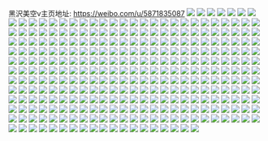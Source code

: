 黑沢美空v主页地址: https://weibo.com/u/5871835087 
![](https://wx4.sinaimg.cn/mw2000/006pnCxxgy1h94t5pyjt7j31mb2kinpe.jpg) 
![](https://wx4.sinaimg.cn/mw2000/006pnCxxgy1h94t5norv6j31yl2vab2b.jpg) 
![](https://wx4.sinaimg.cn/mw2000/006pnCxxgy1h94t5so4xcj32802z57wk.jpg) 
![](https://wx4.sinaimg.cn/mw2000/006pnCxxgy1h8ivh6qp36j32c0340u0x.jpg) 
![](https://wx4.sinaimg.cn/mw2000/006pnCxxgy1h8ivh3pye1j33402c0x6p.jpg) 
![](https://wx4.sinaimg.cn/mw2000/006pnCxxgy1h8ivhaqgn2j30u01hcans.jpg) 
![](https://wx4.sinaimg.cn/mw2000/006pnCxxgy1h8ivh1cvf5j313q0rvwt7.jpg) 
![](https://wx4.sinaimg.cn/mw2000/006pnCxxgy1h8ivh9qj9lj334026rb2a.jpg) 
![](https://wx4.sinaimg.cn/mw2000/006pnCxxgy1h8e3jhhl1bj32752yo7wj.jpg) 
![](https://wx4.sinaimg.cn/mw2000/006pnCxxgy1h8e3jkyy2kj327e2yonpf.jpg) 
![](https://wx4.sinaimg.cn/mw2000/006pnCxxgy1h8e3jm5gn0j32c0340x6p.jpg) 
![](https://wx4.sinaimg.cn/mw2000/006pnCxxgy1h8d4rrt0akj321u2t7qv6.jpg) 
![](https://wx4.sinaimg.cn/mw2000/006pnCxxgy1h8d4ro5s6lj30ty13yk4x.jpg) 
![](https://wx4.sinaimg.cn/mw2000/006pnCxxgy1h8d4s011hbj31wh2jxhdv.jpg) 
![](https://wx4.sinaimg.cn/mw2000/006pnCxxgy1h8d4s12zjzj30u2142qjy.jpg) 
![](https://wx4.sinaimg.cn/mw2000/006pnCxxgy1h850mt0en8j324u2nekjm.jpg) 
![](https://wx4.sinaimg.cn/mw2000/006pnCxxgy1h850lgj5stj325k2vfu0x.jpg) 
![](https://wx4.sinaimg.cn/mw2000/006pnCxxgy1h850mxmyi2j321s2qenpe.jpg) 
![](https://wx4.sinaimg.cn/mw2000/006pnCxxgy1h850myfv9mj30u014049x.jpg) 
![](https://wx4.sinaimg.cn/mw2000/006pnCxxgy1h850oec0g3j32c0340qv5.jpg) 
![](https://wx4.sinaimg.cn/mw2000/006pnCxxgy1h83v5huy5pj3340340kjm.jpg) 
![](https://wx4.sinaimg.cn/mw2000/006pnCxxgy1h83v5j5e7qj33403407wi.jpg) 
![](https://wx4.sinaimg.cn/mw2000/006pnCxxgy1h7pzuily9dj326z2xrqv6.jpg) 
![](https://wx4.sinaimg.cn/mw2000/006pnCxxgy1h7pzumq9xij322w33z4qq.jpg) 
![](https://wx4.sinaimg.cn/mw2000/006pnCxxgy1h7pzv3nx05j321l2f7kjl.jpg) 
![](https://wx4.sinaimg.cn/mw2000/006pnCxxgy1h7pzursosvj321l33z1ky.jpg) 
![](https://wx4.sinaimg.cn/mw2000/006pnCxxgy1h7nipod0m9j32aq2gmhdt.jpg) 
![](https://wx4.sinaimg.cn/mw2000/006pnCxxgy1h7cw872wexj30v913n4a4.jpg) 
![](https://wx4.sinaimg.cn/mw2000/006pnCxxgy1h7c6dnymstj32c0340qv6.jpg) 
![](https://wx4.sinaimg.cn/mw2000/006pnCxxgy1h7c6dptgugj32c0340npe.jpg) 
![](https://wx4.sinaimg.cn/mw2000/006pnCxxgy1h6uu8cb9vfj30u0140gnm.jpg) 
![](https://wx4.sinaimg.cn/mw2000/006pnCxxgy1h6uu8bkc5qj32bz2l71l0.jpg) 
![](https://wx4.sinaimg.cn/mw2000/006pnCxxgy1h6uu8wgkcoj32c0340abp.jpg) 
![](https://wx4.sinaimg.cn/mw2000/006pnCxxgy1h6s4fy2lp6j32802yo1l1.jpg) 
![](https://wx4.sinaimg.cn/mw2000/006pnCxxgy1h6s4fvdtouj30u0140n10.jpg) 
![](https://wx4.sinaimg.cn/mw2000/006pnCxxgy1h6caaxue55j31hc0u0k0y.jpg) 
![](https://wx4.sinaimg.cn/mw2000/006pnCxxgy1h6caalfgwkj30wi1ycq4f.jpg) 
![](https://wx4.sinaimg.cn/mw2000/006pnCxxgy1h6c9psor3fj33402c01kx.jpg) 
![](https://wx4.sinaimg.cn/mw2000/006pnCxxgy1h6c9q0fk8aj32802ym45i.jpg) 
![](https://wx4.sinaimg.cn/mw2000/006pnCxxgy1h6c9pwkgnkj3340340x6q.jpg) 
![](https://wx4.sinaimg.cn/mw2000/006pnCxxgy1h6c9pv8iw3j33402c0qv6.jpg) 
![](https://wx4.sinaimg.cn/mw2000/006pnCxxgy1h6c9pn8uwgj32802w5e83.jpg) 
![](https://wx4.sinaimg.cn/mw2000/006pnCxxgy1h6c9pu18eij3340340kjm.jpg) 
![](https://wx4.sinaimg.cn/mw2000/006pnCxxgy1h5ri9mfajgj30u01hc4qp.jpg) 
![](https://wx4.sinaimg.cn/mw2000/006pnCxxgy1h5ri9k04ozj32bz340npf.jpg) 
![](https://wx4.sinaimg.cn/mw2000/006pnCxxgy1h5dow71ob9j30pr0zw4bc.jpg) 
![](https://wx4.sinaimg.cn/mw2000/006pnCxxgy1h5dow4tg4zj33402c0e83.jpg) 
![](https://wx4.sinaimg.cn/mw2000/006pnCxxgy1h5dow6mpk1j33402c01kz.jpg) 
![](https://wx4.sinaimg.cn/mw2000/006pnCxxgy1h5dow7i2bqj30u01hcwr6.jpg) 
![](https://wx4.sinaimg.cn/mw2000/006pnCxxgy1h5dowaj030j33403404qs.jpg) 
![](https://wx4.sinaimg.cn/mw2000/006pnCxxgy1h5dowen1qvj3340340b2d.jpg) 
![](https://wx4.sinaimg.cn/mw2000/006pnCxxgy1h5dow2zb5bj33403407wm.jpg) 
![](https://wx4.sinaimg.cn/mw2000/006pnCxxgy1h5dowjwtpej334033ykjp.jpg) 
![](https://wx4.sinaimg.cn/mw2000/006pnCxxgy1h5downvunhj3340340qv8.jpg) 
![](https://wx4.sinaimg.cn/mw2000/006pnCxxgy1h4ql7cjdbwj320e2ocx6q.jpg) 
![](https://wx4.sinaimg.cn/mw2000/006pnCxxgy1h4ql7d5tz7j30ty140dr9.jpg) 
![](https://wx4.sinaimg.cn/mw2000/006pnCxxgy1h4ig0tp916j31o0280kjl.jpg) 
![](https://wx4.sinaimg.cn/mw2000/006pnCxxgy1h4ig0rtbcvj31io20s7wi.jpg) 
![](https://wx4.sinaimg.cn/mw2000/006pnCxxgy1h4ig0oj5mcj32br2rh7wi.jpg) 
![](https://wx4.sinaimg.cn/mw2000/006pnCxxgy1h4ig0vfsdaj32c0340b2a.jpg) 
![](https://wx4.sinaimg.cn/mw2000/006pnCxxgy1h4ig18jnw7j32c0340qv5.jpg) 
![](https://wx4.sinaimg.cn/mw2000/006pnCxxgy1h4ig0wecz0j30mi0rh7h2.jpg) 
![](https://wx4.sinaimg.cn/mw2000/006pnCxxgy1h3946xnn7kj32bv340u0z.jpg) 
![](https://wx4.sinaimg.cn/mw2000/006pnCxxgy1h3946g24i3j32kk2kkx6q.jpg) 
![](https://wx4.sinaimg.cn/mw2000/006pnCxxgy1h39466no5pj310912211c.jpg) 
![](https://wx4.sinaimg.cn/mw2000/006pnCxxgy1h2xlwbwq0sj329s33zkjl.jpg) 
![](https://wx4.sinaimg.cn/mw2000/006pnCxxgy1h2xltm2913j32802you0y.jpg) 
![](https://wx4.sinaimg.cn/mw2000/006pnCxxgy1h2xlt9e68qj32c0340b2a.jpg) 
![](https://wx4.sinaimg.cn/mw2000/006pnCxxgy1h2rzd5atcqj31yr2mmx6q.jpg) 
![](https://wx4.sinaimg.cn/mw2000/006pnCxxgy1h2rzd81oqnj33402c0npf.jpg) 
![](https://wx4.sinaimg.cn/mw2000/006pnCxxgy1h2rzdbjirnj32c02rvu0y.jpg) 
![](https://wx4.sinaimg.cn/mw2000/006pnCxxgy1h2cws2rkhvj328027xe84.jpg) 
![](https://wx4.sinaimg.cn/mw2000/006pnCxxgy1h2cws91t7wj3340340qv9.jpg) 
![](https://wx4.sinaimg.cn/mw2000/006pnCxxgy1h287qcrd73j30tx0yu193.jpg) 
![](https://wx4.sinaimg.cn/mw2000/006pnCxxgy1h1xfvw4tksj32c02pq1kx.jpg) 
![](https://wx4.sinaimg.cn/mw2000/006pnCxxgy1h1xfvu2onzj31i11m7qpd.jpg) 
![](https://wx4.sinaimg.cn/mw2000/006pnCxxgy1h1giz6blh8j31j01xoqv5.jpg) 
![](https://wx4.sinaimg.cn/mw2000/006pnCxxgy1h1giz8vjiij32802yo7wj.jpg) 
![](https://wx4.sinaimg.cn/mw2000/006pnCxxgy1h1e6alxvmtj33402c04qs.jpg) 
![](https://wx4.sinaimg.cn/mw2000/006pnCxxgy1h1e6anus5yj32c0340qv8.jpg) 
![](https://wx4.sinaimg.cn/mw2000/006pnCxxgy1h18gcl5s0gj30mi0r6qgx.jpg) 
![](https://wx4.sinaimg.cn/mw2000/006pnCxxgy1h18gcmr880j33402c0npf.jpg) 
![](https://wx4.sinaimg.cn/mw2000/006pnCxxgy1h0xvdhiyv0j31sc2dshdu.jpg) 
![](https://wx4.sinaimg.cn/mw2000/006pnCxxgy1h0xvdk3hb6j31gu23t1ky.jpg) 
![](https://wx4.sinaimg.cn/mw2000/006pnCxxgy1h0xvdme39xj31fz2fkqv5.jpg) 
![](https://wx4.sinaimg.cn/mw2000/006pnCxxgy1h0xvdfrchxj31cs1tzx6p.jpg) 
![](https://wx4.sinaimg.cn/mw2000/006pnCxxgy1h0xvdmwgtyj30zk11jdsf.jpg) 
![](https://wx4.sinaimg.cn/mw2000/006pnCxxgy1h0ue3nbcouj32c0340kjm.jpg) 
![](https://wx4.sinaimg.cn/mw2000/006pnCxxgy1h0ue3u3xcjj32c0340e82.jpg) 
![](https://wx4.sinaimg.cn/mw2000/006pnCxxgy1h0ue40di9cj32c03404qq.jpg) 
![](https://wx4.sinaimg.cn/mw2000/006pnCxxgy1h0ue2x3w2nj32c0340b2b.jpg) 
![](https://wx4.sinaimg.cn/mw2000/006pnCxxgy1h0ue2zhn1hj31c21e17sa.jpg) 
![](https://wx4.sinaimg.cn/mw2000/006pnCxxgy1h0ue33xyeqj31km1yr7wh.jpg) 
![](https://wx4.sinaimg.cn/mw2000/006pnCxxgy1h0ue3fflcpj32c03401kz.jpg) 
![](https://wx4.sinaimg.cn/mw2000/006pnCxxgy1h0ue2pe6jsj30m70n2dpk.jpg) 
![](https://wx4.sinaimg.cn/mw2000/006pnCxxgy1h0ue7bq0nsj313c0pv16d.jpg) 
![](https://wx4.sinaimg.cn/mw2000/006pnCxxgy1h0oo6czfmhj33402c01kz.jpg) 
![](https://wx4.sinaimg.cn/mw2000/006pnCxxgy1h0oo6a3wrwj32c0340npf.jpg) 
![](https://wx4.sinaimg.cn/mw2000/006pnCxxgy1h0oo6ek7gwj321x1te7wh.jpg) 
![](https://wx4.sinaimg.cn/mw2000/006pnCxxgy1h0hsknbblwj32c0340npf.jpg) 
![](https://wx4.sinaimg.cn/mw2000/006pnCxxgy1gzi2v4q5f2j32802yfx6p.jpg) 
![](https://wx4.sinaimg.cn/mw2000/006pnCxxgy1gzi2vcsds2j31yt2mee81.jpg) 
![](https://wx4.sinaimg.cn/mw2000/006pnCxxly1gyxenniw95j31o023jkjl.jpg) 
![](https://wx4.sinaimg.cn/mw2000/006pnCxxly1gyxenm1qt9j32bz340qv7.jpg) 
![](https://wx4.sinaimg.cn/mw2000/006pnCxxly1gyxenhi5yrj32c0340hdu.jpg) 
![](https://wx4.sinaimg.cn/mw2000/006pnCxxly1gyxenoryxej32c02axhdu.jpg) 
![](https://wx4.sinaimg.cn/mw2000/006pnCxxly1gyxenr31qsj33402c0npe.jpg) 
![](https://wx4.sinaimg.cn/mw2000/006pnCxxly1gyxent9h5cj33402c0e82.jpg) 
![](https://wx4.sinaimg.cn/mw2000/006pnCxxly1gyxenu55arj30mi0u04bq.jpg) 
![](https://wx4.sinaimg.cn/mw2000/006pnCxxly1gyunmpdgklj32dc1kz7vt.jpg) 
![](https://wx4.sinaimg.cn/mw2000/006pnCxxly1gyunmd2eodj30wi0hqdld.jpg) 
![](https://wx4.sinaimg.cn/mw2000/006pnCxxgy1gy5cwbtbarj31a72a4b29.jpg) 
![](https://wx4.sinaimg.cn/mw2000/006pnCxxgy1gy5cwdys0wj319a26hhdt.jpg) 
![](https://wx4.sinaimg.cn/mw2000/006pnCxxgy1gxu0yc2mioj30u0146aj2.jpg) 
![](https://wx4.sinaimg.cn/mw2000/006pnCxxgy1gxu0y8td6mj32802you0y.jpg) 
![](https://wx4.sinaimg.cn/mw2000/006pnCxxgy1gxu0y9uup1j31sc2dse81.jpg) 
![](https://wx4.sinaimg.cn/mw2000/006pnCxxgy1gxu0yfmz7wj31400k612y.jpg) 
![](https://wx4.sinaimg.cn/mw2000/006pnCxxgy1gxu1016tuoj32c03404qr.jpg) 
![](https://wx4.sinaimg.cn/mw2000/006pnCxxgy1gxrhbi60vsj30u01407fm.jpg) 
![](https://wx4.sinaimg.cn/mw2000/006pnCxxgy1gxm01h8n45j32c0340qv7.jpg) 
![](https://wx4.sinaimg.cn/mw2000/006pnCxxgy1gxm01l9wp8j32c02ca4qq.jpg) 
![](https://wx4.sinaimg.cn/mw2000/006pnCxxgy1gxm01oi5moj32c0340npf.jpg) 
![](https://wx4.sinaimg.cn/mw2000/006pnCxxgy1gxm01ebn85j32c03407wi.jpg) 
![](https://wx4.sinaimg.cn/mw2000/006pnCxxgy1gxm01pnrtrj30t40t5tfu.jpg) 
![](https://wx4.sinaimg.cn/mw2000/006pnCxxgy1gxm01so82mj33402c0e83.jpg) 
![](https://wx4.sinaimg.cn/mw2000/006pnCxxgy1gxm01v9tokj32c03407wj.jpg) 
![](https://wx4.sinaimg.cn/mw2000/006pnCxxgy1gxm01z0iydj33402c0e82.jpg) 
![](https://wx4.sinaimg.cn/mw2000/006pnCxxgy1gxm01wup3sj32c0340e82.jpg) 
![](https://wx4.sinaimg.cn/mw2000/006pnCxxgy1gxhzddo218j31sc2dsx6p.jpg) 
![](https://wx4.sinaimg.cn/mw2000/006pnCxxgy1gvmxtkc9mxj61qi2bc4qq02.jpg) 
![](https://wx4.sinaimg.cn/mw2000/006pnCxxgy1gv70rfz31sj621v2qze8202.jpg) 
![](https://wx4.sinaimg.cn/mw2000/006pnCxxgy1gv70rivpuej62802yob2b02.jpg) 
![](https://wx4.sinaimg.cn/mw2000/006pnCxxgy1gv56i3g5n5j60u00mitbo02.jpg) 
![](https://wx4.sinaimg.cn/mw2000/006pnCxxgy1gv4yujsbsej60gw089t9g02.jpg) 
![](https://wx4.sinaimg.cn/mw2000/006pnCxxgy1gv4yulhzzyj62c0340hdu02.jpg) 
![](https://wx4.sinaimg.cn/mw2000/006pnCxxgy1guxa7cdnmoj61o01o01kx02.jpg) 
![](https://wx4.sinaimg.cn/mw2000/006pnCxxgy1guxa7bbzxoj63402c0kjn02.jpg) 
![](https://wx4.sinaimg.cn/mw2000/006pnCxxgy1guxa7crt7jj60u01hcq8v02.jpg) 
![](https://wx4.sinaimg.cn/mw2000/006pnCxxgy1guxa7dzz8wj62c0340npe02.jpg) 
![](https://wx4.sinaimg.cn/mw2000/006pnCxxgy1guxa7brzyaj60em075jrw02.jpg) 
![](https://wx4.sinaimg.cn/mw2000/006pnCxxgy1guxa7edc4aj604g03djrc02.jpg) 
![](https://wx4.sinaimg.cn/mw2000/006pnCxxgy1guxa7eyjtaj61o01jj4qp02.jpg) 
![](https://wx4.sinaimg.cn/mw2000/006pnCxxgy1gu4zcwki3nj33403401l1.jpg) 
![](https://wx4.sinaimg.cn/mw2000/006pnCxxgy1gtk5i79cppj32d13407wi.jpg) 
![](https://wx4.sinaimg.cn/mw2000/006pnCxxgy1gtk5i3tdtgj32c02oh4qr.jpg) 
![](https://wx4.sinaimg.cn/mw2000/006pnCxxgy1gszf8pa3k3j31y82m7e81.jpg) 
![](https://wx4.sinaimg.cn/mw2000/006pnCxxgy1gszf8s0d1qj329x2vtkjn.jpg) 
![](https://wx4.sinaimg.cn/mw2000/006pnCxxgy1gszf8ndf1gj327z2804qp.jpg) 
![](https://wx4.sinaimg.cn/mw2000/006pnCxxgy1gszf8sm6zrj30u0140gqw.jpg) 
![](https://wx4.sinaimg.cn/mw2000/006pnCxxgy1gszf8umkg9j323b2351ky.jpg) 
![](https://wx4.sinaimg.cn/mw2000/006pnCxxgy1gszf8vd86wj30u0140jus.jpg) 
![](https://wx4.sinaimg.cn/mw2000/006pnCxxgy1gsvz42e509j32c03404qq.jpg) 
![](https://wx4.sinaimg.cn/mw2000/006pnCxxgy1gs42sscjcuj327z2you12.jpg) 
![](https://wx4.sinaimg.cn/mw2000/006pnCxxgy1gs42sl0bjhj328l2pynpj.jpg) 
![](https://wx4.sinaimg.cn/mw2000/006pnCxxgy1gs42sncigdj30sg0sg1kx.jpg) 
![](https://wx4.sinaimg.cn/mw2000/006pnCxxgy1gs42stxszfj32c02c0h7y.jpg) 
![](https://wx4.sinaimg.cn/mw2000/006pnCxxgy1gs42st21rdj30u00u0ag4.jpg) 
![](https://wx4.sinaimg.cn/mw2000/006pnCxxgy1gs42slx080j33402c0e7n.jpg) 
![](https://wx4.sinaimg.cn/mw2000/006pnCxxgy1gs42sgijgwj33402bz1l8.jpg) 
![](https://wx4.sinaimg.cn/mw2000/006pnCxxgy1gs42sckbdkj33402c0u0y.jpg) 
![](https://wx4.sinaimg.cn/mw2000/006pnCxxgy1gs42spvmy3j32c0340qvd.jpg) 
![](https://wx4.sinaimg.cn/mw2000/006pnCxxgy1gs42sierqjj33402c0u0y.jpg) 
![](https://wx4.sinaimg.cn/mw2000/006pnCxxgy1gs42svydmcj32c0340b29.jpg) 
![](https://wx4.sinaimg.cn/mw2000/006pnCxxgy1gs42t5o6huj30ku0kumzh.jpg) 
![](https://wx4.sinaimg.cn/mw2000/006pnCxxgy1grzhc7xc2rj33402c07wk.jpg) 
![](https://wx4.sinaimg.cn/mw2000/006pnCxxgy1grzhe5uq89j30mi0u0ar6.jpg) 
![](https://wx4.sinaimg.cn/mw2000/006pnCxxgy1gqpd7otcggj33402c0u16.jpg) 
![](https://wx4.sinaimg.cn/mw2000/006pnCxxgy1gpkrj5w3hxj311717zto7.jpg) 
![](https://wx4.sinaimg.cn/mw2000/006pnCxxgy1gphc7hlcspj33402c0u16.jpg) 
![](https://wx4.sinaimg.cn/mw2000/006pnCxxgy1gphc7keau9j33402c0npe.jpg) 
![](https://wx4.sinaimg.cn/mw2000/006pnCxxgy1gpf0e2iya9j31sj28ou0y.jpg) 
![](https://wx4.sinaimg.cn/mw2000/006pnCxxgy1gpf0e17jjjj31961kh7wh.jpg) 
![](https://wx4.sinaimg.cn/mw2000/006pnCxxgy1gp93qluinvj32c0340hdv.jpg) 
![](https://wx4.sinaimg.cn/mw2000/006pnCxxgy1gp93pfrrs7j33402c0u18.jpg) 
![](https://wx4.sinaimg.cn/mw2000/006pnCxxgy1gp93pyo346j32802yinpl.jpg) 
![](https://wx4.sinaimg.cn/mw2000/006pnCxxgy1gp93q4ljidj327b2rshdv.jpg) 
![](https://wx4.sinaimg.cn/mw2000/006pnCxxgy1gp93qgmdbfj326d2xyqv7.jpg) 
![](https://wx4.sinaimg.cn/mw2000/006pnCxxgy1gp93q93pifj327z2yob2a.jpg) 
![](https://wx4.sinaimg.cn/mw2000/006pnCxxly1gp29qn4189j31sc2dse81.jpg) 
![](https://wx4.sinaimg.cn/mw2000/006pnCxxly1gp29qnrhirj32802yo4qq.jpg) 
![](https://wx4.sinaimg.cn/mw2000/006pnCxxly1gp29qp26vej33402c01kz.jpg) 
![](https://wx4.sinaimg.cn/mw2000/006pnCxxly1gp29qpqc1uj31581nx1kx.jpg) 
![](https://wx4.sinaimg.cn/mw2000/006pnCxxly1gp29qrl866j32c0340npf.jpg) 
![](https://wx4.sinaimg.cn/mw2000/006pnCxxly1gp29qsjzzpj33402c0b2b.jpg) 
![](https://wx4.sinaimg.cn/mw2000/006pnCxxly1gp29qmj5a4j30mi0u0wnj.jpg) 
![](https://wx4.sinaimg.cn/mw2000/006pnCxxly1gp29qtfs7uj33402c0b2a.jpg) 
![](https://wx4.sinaimg.cn/mw2000/006pnCxxly1gp29qvg75sj33402c0e81.jpg) 
![](https://wx4.sinaimg.cn/mw2000/006pnCxxly1gp29qukxqyj33402c0e84.jpg) 
![](https://wx4.sinaimg.cn/mw2000/006pnCxxly1gp29qm0rvkj33402c0x6q.jpg) 
![](https://wx4.sinaimg.cn/mw2000/006pnCxxly1gp29qvuw20j30u01hc48u.jpg) 
![](https://wx4.sinaimg.cn/mw2000/006pnCxxly1gocj3z5k8ij30u01487fz.jpg) 
![](https://wx4.sinaimg.cn/mw2000/006pnCxxly1gocj498qvdj32c02bk1kz.jpg) 
![](https://wx4.sinaimg.cn/mw2000/006pnCxxly1gocj43dvgij32672xn7wj.jpg) 
![](https://wx4.sinaimg.cn/mw2000/006pnCxxly1gocj4cfptuj32802w6npf.jpg) 
![](https://wx4.sinaimg.cn/mw2000/006pnCxxly1gocj46k8enj32802yk1kz.jpg) 
![](https://wx4.sinaimg.cn/mw2000/006pnCxxly1gocj4f9mq8j32802you0y.jpg) 
![](https://wx4.sinaimg.cn/mw2000/006pnCxxly1gocj4gkhv7j30yi22t7r0.jpg) 
![](https://wx4.sinaimg.cn/mw2000/006pnCxxly1gocj4t5rxjj32c02c0npd.jpg) 
![](https://wx4.sinaimg.cn/mw2000/006pnCxxly1gocj3y7m58j32802zw7wj.jpg) 
![](https://wx4.sinaimg.cn/mw2000/006pnCxxly1gocj4j20wjj33402c0npe.jpg) 
![](https://wx4.sinaimg.cn/mw2000/006pnCxxly1gocj4mw8m7j33402c0kjn.jpg) 
![](https://wx4.sinaimg.cn/mw2000/006pnCxxly1gocj4qj5lgj32c02c0x6p.jpg) 
![](https://wx4.sinaimg.cn/mw2000/006pnCxxly1goakgx6z53j32c02c0qqx.jpg) 
![](https://wx4.sinaimg.cn/mw2000/006pnCxxly1go3q79ehuhj32ds1sikjl.jpg) 
![](https://wx4.sinaimg.cn/mw2000/006pnCxxly1go3q78s7ngj31sc2d7hdu.jpg) 
![](https://wx4.sinaimg.cn/mw2000/006pnCxxly1go3q79z9mkj32ds1rax6p.jpg) 
![](https://wx4.sinaimg.cn/mw2000/006pnCxxly1gnhn5kg1v7j30u00u0n2g.jpg) 
![](https://wx4.sinaimg.cn/mw2000/006pnCxxly1gnhn9fxo5jj32802jukjn.jpg) 
![](https://wx4.sinaimg.cn/mw2000/006pnCxxly1gnhn5lp3l9j325d2xfnpe.jpg) 
![](https://wx4.sinaimg.cn/mw2000/006pnCxxly1gmy3w0l8xyj326t2ypqv8.jpg) 
![](https://wx4.sinaimg.cn/mw2000/006pnCxxly1gmy3w2y79kj30v91vou17.jpg) 
![](https://wx4.sinaimg.cn/mw2000/006pnCxxly1gmvpqf46prj32802wux6q.jpg) 
![](https://wx4.sinaimg.cn/mw2000/006pnCxxly1gmvpqdnucuj326r2yob2b.jpg) 
![](https://wx4.sinaimg.cn/mw2000/006pnCxxly1gmvpqfk9rnj30v915o493.jpg) 
![](https://wx4.sinaimg.cn/mw2000/006pnCxxly1gmvpqg6q0vj32802yokjm.jpg) 
![](https://wx4.sinaimg.cn/mw2000/006pnCxxly1gmvpqhornvj327l2yjx6s.jpg) 
![](https://wx4.sinaimg.cn/mw2000/006pnCxxly1gmvpqikr6oj32c03401ky.jpg) 
![](https://wx4.sinaimg.cn/mw2000/006pnCxxly1gmvpqnsn44j33402c0kjo.jpg) 
![](https://wx4.sinaimg.cn/mw2000/006pnCxxly1gmvpqk5frzj33402c07wl.jpg) 
![](https://wx4.sinaimg.cn/mw2000/006pnCxxly1gmvpqockdcj30zk0qote7.jpg) 
![](https://wx4.sinaimg.cn/mw2000/006pnCxxly1gmnhb5c9lrj31sc2e97wi.jpg) 
![](https://wx4.sinaimg.cn/mw2000/006pnCxxly1gmnhb6pwe7j32if2yo1l1.jpg) 
![](https://wx4.sinaimg.cn/mw2000/006pnCxxly1gmnhb9d2ncj326j2y6b2d.jpg) 
![](https://wx4.sinaimg.cn/mw2000/006pnCxxly1gmnhbb4nw4j329t2y7qv8.jpg) 
![](https://wx4.sinaimg.cn/mw2000/006pnCxxly1gmnhbdlc0ij32802z7npf.jpg) 
![](https://wx4.sinaimg.cn/mw2000/006pnCxxly1gmnhbck4imj32802z11kz.jpg) 
![](https://wx4.sinaimg.cn/mw2000/006pnCxxly1gmnhbe95raj31jk1h54qp.jpg) 
![](https://wx4.sinaimg.cn/mw2000/006pnCxxly1gmnhbfr8g4j32c0340kjo.jpg) 
![](https://wx4.sinaimg.cn/mw2000/006pnCxxly1gmnhbghlcej31jk1144qp.jpg) 
![](https://wx4.sinaimg.cn/mw2000/006pnCxxly1gmav8983b6j32c0340u0z.jpg) 
![](https://wx4.sinaimg.cn/mw2000/006pnCxxly1glz8ap7pfgj31qp2dsx6p.jpg) 
![](https://wx4.sinaimg.cn/mw2000/006pnCxxly1glz8ao8o9ij31oq29de82.jpg) 
![](https://wx4.sinaimg.cn/mw2000/006pnCxxly1glz8aq0yebj326o1sb1ky.jpg) 
![](https://wx4.sinaimg.cn/mw2000/006pnCxxly1glz8aqj32ej310r0ybh27.jpg) 
![](https://wx4.sinaimg.cn/mw2000/006pnCxxly1glz8arqgg2j32332m2hdu.jpg) 
![](https://wx4.sinaimg.cn/mw2000/006pnCxxly1glz8as4c5bj30yi22owkm.jpg) 
![](https://wx4.sinaimg.cn/mw2000/006pnCxxly1glog43njcjj30j60j640c.jpg) 
![](https://wx4.sinaimg.cn/mw2000/006pnCxxly1glog47f46wj31rk2ds4qr.jpg) 
![](https://wx4.sinaimg.cn/mw2000/006pnCxxly1glog437eqyj31r52dskjm.jpg) 
![](https://wx4.sinaimg.cn/mw2000/006pnCxxly1glog47zex0j30u00u011f.jpg) 
![](https://wx4.sinaimg.cn/mw2000/006pnCxxly1glfkp17fugj326a2zg7wk.jpg) 
![](https://wx4.sinaimg.cn/mw2000/006pnCxxly1glfkozd05kj327r2y0b2d.jpg) 
![](https://wx4.sinaimg.cn/mw2000/006pnCxxly1glfkox9jdjj32802yje85.jpg) 
![](https://wx4.sinaimg.cn/mw2000/006pnCxxly1glfkp2vb9tj32bz2b4e83.jpg) 
![](https://wx4.sinaimg.cn/mw2000/006pnCxxly1glfkp5h58wj32c02ene84.jpg) 
![](https://wx4.sinaimg.cn/mw2000/006pnCxxly1glfksmjrvrj30kw10kh1l.jpg) 
![](https://wx4.sinaimg.cn/mw2000/006pnCxxly1glfksm0s4bj32bc334hdu.jpg) 
![](https://wx4.sinaimg.cn/mw2000/006pnCxxly1gk1zdiz1koj31sc2dshdu.jpg) 
![](https://wx4.sinaimg.cn/mw2000/006pnCxxly1gk1zdjkks0j31sc2d1hdt.jpg) 
![](https://wx4.sinaimg.cn/mw2000/006pnCxxly1gk1zdklxkej31sc2dsx6q.jpg) 
![](https://wx4.sinaimg.cn/mw2000/006pnCxxly1gk1zdlm0k5j327z2tib2a.jpg) 
![](https://wx4.sinaimg.cn/mw2000/006pnCxxly1gk1zdo3m1dj328r2utkjl.jpg) 
![](https://wx4.sinaimg.cn/mw2000/006pnCxxly1gk1zdopkhkj30kw1avdql.jpg) 
![](https://wx4.sinaimg.cn/mw2000/006pnCxxly1gk057ts18aj33402c0e81.jpg) 
![](https://wx4.sinaimg.cn/mw2000/006pnCxxly1gjmjjc5jtgj32bz2yrqv7.jpg) 
![](https://wx4.sinaimg.cn/mw2000/006pnCxxly1gjmjj1m3dkj32802v74qt.jpg) 
![](https://wx4.sinaimg.cn/mw2000/006pnCxxly1gjmjj7zrczj32802yoqv9.jpg) 
![](https://wx4.sinaimg.cn/mw2000/006pnCxxly1gjmjj4q7uaj32592vye83.jpg) 
![](https://wx4.sinaimg.cn/mw2000/006pnCxxly1gjmjjcsvq5j30kw10kqf1.jpg) 
![](https://wx4.sinaimg.cn/mw2000/006pnCxxly1gjmjitylqxj32802yokjo.jpg) 
![](https://wx4.sinaimg.cn/mw2000/006pnCxxly1gjmjiyzdpmj32802yo4qu.jpg) 
![](https://wx4.sinaimg.cn/mw2000/006pnCxxly1gjmjiwg0dzj32802yku10.jpg) 
![](https://wx4.sinaimg.cn/mw2000/006pnCxxly1gjmjisozhvj30kw14oh31.jpg) 
![](https://wx4.sinaimg.cn/mw2000/006pnCxxly1gjmjj3billj32802yox6r.jpg) 
![](https://wx4.sinaimg.cn/mw2000/006pnCxxly1gjmjja55bkj32802yo7wk.jpg) 
![](https://wx4.sinaimg.cn/mw2000/006pnCxxly1gjmjjef81wj32c0340x6r.jpg) 
![](https://wx4.sinaimg.cn/mw2000/006pnCxxly1gjl7mfnrzuj31fh1tre81.jpg) 
![](https://wx4.sinaimg.cn/mw2000/006pnCxxly1gjl7mggxbij32bz31pu0x.jpg) 
![](https://wx4.sinaimg.cn/mw2000/006pnCxxly1gjl7mhgv9aj32c02c0hdu.jpg) 
![](https://wx4.sinaimg.cn/mw2000/006pnCxxly1gjl7me8o0cj32c0340b29.jpg) 
![](https://wx4.sinaimg.cn/mw2000/006pnCxxly1gjdfr6uwxxj32c03404qq.jpg) 
![](https://wx4.sinaimg.cn/mw2000/006pnCxxly1ggqcklk8ywj32af1s2x6p.jpg) 
![](https://wx4.sinaimg.cn/mw2000/006pnCxxly1ggqckomgeoj31sc2ds4qp.jpg) 
![](https://wx4.sinaimg.cn/mw2000/006pnCxxly1gfe9bvwtxaj32ds1schdu.jpg) 
![](https://wx4.sinaimg.cn/mw2000/006pnCxxly1gfe9bxyy6bj32c03404qr.jpg) 
![](https://wx4.sinaimg.cn/mw2000/006pnCxxly1gfe9c0374mj30kw3wy7wh.jpg) 
![](https://wx4.sinaimg.cn/mw2000/006pnCxxly1gfe9c65ddqj33402c0b29.jpg) 
![](https://wx4.sinaimg.cn/mw2000/006pnCxxly1gfe9c1qsghj33402c0hdt.jpg) 
![](https://wx4.sinaimg.cn/mw2000/006pnCxxly1gfe9c3wwcej32c0340hdt.jpg) 
![](https://wx4.sinaimg.cn/mw2000/006pnCxxly1gfe9ccfspaj32582587wi.jpg) 
![](https://wx4.sinaimg.cn/mw2000/006pnCxxly1gfe9bwli6oj31400u0gta.jpg) 
![](https://wx4.sinaimg.cn/mw2000/006pnCxxly1gfe9dv3xytj33402c0hdt.jpg) 
![](https://wx4.sinaimg.cn/mw2000/006pnCxxly1gf9pc059zxj31sc2d8e81.jpg) 
![](https://wx4.sinaimg.cn/mw2000/006pnCxxly1gf9pc3m44jj32a51rxnpd.jpg) 
![](https://wx4.sinaimg.cn/mw2000/006pnCxxly1gf9pc9zlzyj32m81h0x6q.jpg) 
![](https://wx4.sinaimg.cn/mw2000/006pnCxxly1gexjz8x9ozj327g2yob2a.jpg) 
![](https://wx4.sinaimg.cn/mw2000/006pnCxxly1gexjz4mhgfj327n2yohdw.jpg) 
![](https://wx4.sinaimg.cn/mw2000/006pnCxxly1gexjzg506zj32802you0z.jpg) 
![](https://wx4.sinaimg.cn/mw2000/006pnCxxly1gexjziprzqj32672ske81.jpg) 
![](https://wx4.sinaimg.cn/mw2000/006pnCxxly1gexjwvp761j31kw133had.jpg) 
![](https://wx4.sinaimg.cn/mw2000/006pnCxxly1gexjwzong7j32612yohdt.jpg) 
![](https://wx4.sinaimg.cn/mw2000/006pnCxxly1gexjxds2qgj31kw1kw1l3.jpg) 
![](https://wx4.sinaimg.cn/mw2000/006pnCxxly1gexjxi2e93j32c0340hdt.jpg) 
![](https://wx4.sinaimg.cn/mw2000/006pnCxxly1gexjxqx7h6j32c02c0x6q.jpg) 
![](https://wx4.sinaimg.cn/mw2000/006pnCxxly1gexjxypn9zj32c0340qv5.jpg) 
![](https://wx4.sinaimg.cn/mw2000/006pnCxxly1gexjyahdqyj31kw16onpf.jpg) 
![](https://wx4.sinaimg.cn/mw2000/006pnCxxly1gexjyigpz1j31kw16oe83.jpg) 
![](https://wx4.sinaimg.cn/mw2000/006pnCxxly1gexjyuqql2j32802yo4qt.jpg) 
![](https://wx4.sinaimg.cn/mw2000/006pnCxxly1gekxud16bbj31sc2dsu0y.jpg) 
![](https://wx4.sinaimg.cn/mw2000/006pnCxxly1gekxudofjcj31sc2dskjl.jpg) 
![](https://wx4.sinaimg.cn/mw2000/006pnCxxly1gekxucaokij31sc2dsu0x.jpg) 

